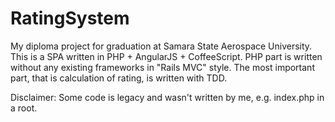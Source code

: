 RatingSystem
============
My diploma project for graduation at Samara State Aerospace University.
This is a SPA written in PHP + AngularJS + CoffeeScript.
PHP part is written without any existing frameworks in "Rails MVC" style.
The most important part, that is calculation of rating, is written with TDD.

Disclaimer:
Some code is legacy and wasn't written by me, e.g. index.php in a root.
